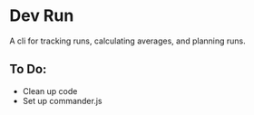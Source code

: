 # Dev Run

A cli for tracking runs, calculating averages, and planning runs.

## To Do:

- Clean up code
- Set up commander.js
